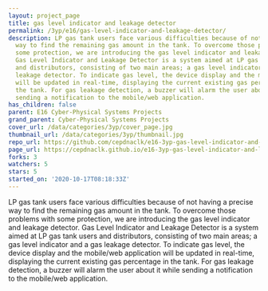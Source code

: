 ```yaml
---
layout: project_page
title: gas level indicator and leakage detector
permalink: /3yp/e16/gas-level-indicator-and-leakage-detector/
description: LP gas tank users face various difficulties because of not having a precise
  way to find the remaining gas amount in the tank. To overcome those problems with
  some protection, we are introducing the gas level indicator and leakage detector.
  Gas Level Indicator and Leakage Detector is a system aimed at LP gas tank users
  and distributors, consisting of two main areas; a gas level indicator and a gas
  leakage detector. To indicate gas level, the device display and the mobile/web application
  will be updated in real-time, displaying the current existing gas percentage in
  the tank. For gas leakage detection, a buzzer will alarm the user about it while
  sending a notification to the mobile/web application.
has_children: false
parent: E16 Cyber-Physical Systems Projects
grand_parent: Cyber-Physical Systems Projects
cover_url: /data/categories/3yp/cover_page.jpg
thumbnail_url: /data/categories/3yp/thumbnail.jpg
repo_url: https://github.com/cepdnaclk/e16-3yp-gas-level-indicator-and-leakage-detector
page_url: https://cepdnaclk.github.io/e16-3yp-gas-level-indicator-and-leakage-detector
forks: 3
watchers: 5
stars: 5
started_on: '2020-10-17T08:18:33Z'
---
```


LP gas tank users face various difficulties because of not having a precise way to find the remaining gas amount in the tank. To overcome those problems with some protection, we are introducing the gas level indicator and leakage detector. Gas Level Indicator and Leakage Detector is a system aimed at LP gas tank users and distributors, consisting of two main areas; a gas level indicator and a gas leakage detector. To indicate gas level, the device display and the mobile/web application will be updated in real-time, displaying the current existing gas percentage in the tank. For gas leakage detection, a buzzer will alarm the user about it while sending a notification to the mobile/web application.
